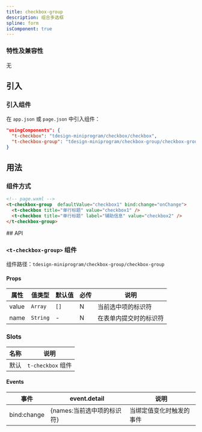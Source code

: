 ```yaml
---
title: checkbox-group
description: 组合多选框
spline: form
isComponent: true
---
```


### 特性及兼容性

无

## 引入

### 引入组件

在 `app.json` 或 `page.json` 中引入组件：

```json
"usingComponents": {
  "t-checkbox": "tdesign-miniprogram/checkbox/checkbox",
  "t-checkbox-group": "tdesign-miniprogram/checkbox-group/checkbox-group"
}
```

## 用法

### 组件方式

```html
<!-- page.wxml -->
<t-checkbox-group  defaultValue="checkbox1" bind:change="onChange">
  <t-checkbox title="单行标题" value="checkbox1" />
  <t-checkbox title="单行标题" label="辅助信息" value="checkbox2" />
</t-checkbox-group>
```
 <t-checkbox title="单行标题" value="checkbox1" defaultChecked="{{true}}"/>
## API

### `<t-checkbox-group>` 组件

组件路径：`tdesign-miniprogram/checkbox-group/checkbox-group`

#### Props

| 属性     | 值类型    | 默认值 | 必传 | 说明                   |
| -------- | --------- | ------ | ---- | ---------------------- |
| value    | `Array`   | `[]`   | N    | 当前选中项的标识符     |
| name     | `String`  | -      | N    | 在表单内提交时的标识符 |
### Slots

| 名称 | 说明              |
| ---- | ----------------- |
| 默认 | `t-checkbox` 组件 |

#### Events

| 事件        | event.detail               | 说明                     |
| ----------- | -------------------------- | ------------------------ |
| bind:change | {names:当前选中项的标识符} | 当绑定值变化时触发的事件 |
